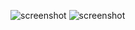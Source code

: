 ![screenshot](https://i.postimg.cc/v1dNcqR0/Screenshot-2024-04-03-112403.png)
![screenshot](https://i.postimg.cc/zb86Pd0y/Screenshot-2024-04-03-112317.png)
